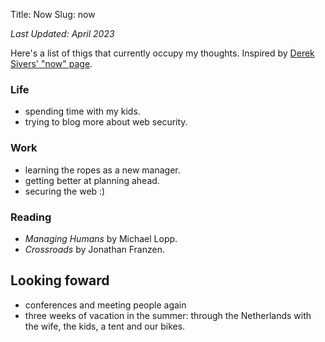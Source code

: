 Title: Now
Slug: now

*Last Updated: April 2023*

Here's a list of thigs that currently occupy my thoughts. Inspired by [Derek Sivers' "now" page](https://sive.rs/now).

### Life

- spending time with my kids.
- trying to blog more about web security.

### Work

- learning the ropes as a new manager.
- getting better at planning ahead.
- securing the web :)

### Reading

- *Managing Humans* by Michael Lopp.
- *Crossroads* by Jonathan Franzen.

## Looking foward

- conferences and meeting people again
- three weeks of vacation in the summer: through the Netherlands with the wife, the kids, a tent and our bikes.
